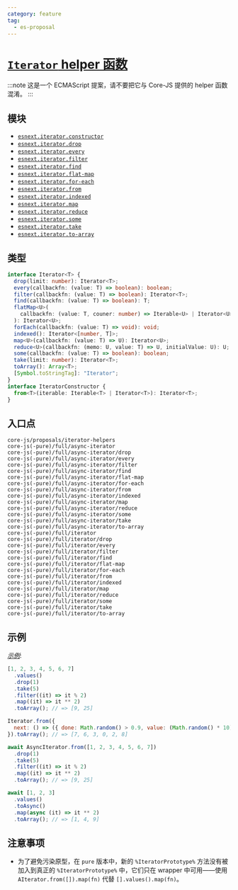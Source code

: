 ```yaml
---
category: feature
tag:
  - es-proposal
---
```


# [`Iterator` helper 函数](https://github.com/tc39/proposal-iterator-helpers)

:::note
这是一个 ECMAScript 提案，请不要把它与 Core-JS 提供的 helper 函数混淆。
:::

## 模块

- [`esnext.iterator.constructor`](https://github.com/zloirock/core-js/blob/master/packages/core-js/modules/esnext.iterator.constructor.js)
- [`esnext.iterator.drop`](https://github.com/zloirock/core-js/blob/master/packages/core-js/modules/esnext.iterator.drop.js)
- [`esnext.iterator.every`](https://github.com/zloirock/core-js/blob/master/packages/core-js/modules/esnext.iterator.every.js)
- [`esnext.iterator.filter`](https://github.com/zloirock/core-js/blob/master/packages/core-js/modules/esnext.iterator.filter.js)
- [`esnext.iterator.find`](https://github.com/zloirock/core-js/blob/master/packages/core-js/modules/esnext.iterator.find.js)
- [`esnext.iterator.flat-map`](https://github.com/zloirock/core-js/blob/master/packages/core-js/modules/esnext.iterator.flat-map.js)
- [`esnext.iterator.for-each`](https://github.com/zloirock/core-js/blob/master/packages/core-js/modules/esnext.iterator.for-each.js)
- [`esnext.iterator.from`](https://github.com/zloirock/core-js/blob/master/packages/core-js/modules/esnext.iterator.from.js)
- [`esnext.iterator.indexed`](https://github.com/zloirock/core-js/blob/master/packages/core-js/modules/esnext.iterator.indexed.js)
- [`esnext.iterator.map`](https://github.com/zloirock/core-js/blob/master/packages/core-js/modules/esnext.iterator.map.js)
- [`esnext.iterator.reduce`](https://github.com/zloirock/core-js/blob/master/packages/core-js/modules/esnext.iterator.reduce.js)
- [`esnext.iterator.some`](https://github.com/zloirock/core-js/blob/master/packages/core-js/modules/esnext.iterator.some.js)
- [`esnext.iterator.take`](https://github.com/zloirock/core-js/blob/master/packages/core-js/modules/esnext.iterator.take.js)
- [`esnext.iterator.to-array`](https://github.com/zloirock/core-js/blob/master/packages/core-js/modules/esnext.iterator.to-array.js)

## 类型

```ts
interface Iterator<T> {
  drop(limit: number): Iterator<T>;
  every(callbackfn: (value: T) => boolean): boolean;
  filter(callbackfn: (value: T) => boolean): Iterator<T>;
  find(callbackfn: (value: T) => boolean): T;
  flatMap<U>(
    callbackfn: (value: T, couner: number) => Iterable<U> | Iterator<U>
  ): Iterator<U>;
  forEach(callbackfn: (value: T) => void): void;
  indexed(): Iterator<[number, T]>;
  map<U>(callbackfn: (value: T) => U): Iterator<U>;
  reduce<U>(callbackfn: (memo: U, value: T) => U, initialValue: U): U;
  some(callbackfn: (value: T) => boolean): boolean;
  take(limit: number): Iterator<T>;
  toArray(): Array<T>;
  [Symbol.toStringTag]: "Iterator";
}
interface IteratorConstructor {
  from<T>(iterable: Iterable<T> | Iterator<T>): Iterator<T>;
}
```

## 入口点

```
core-js/proposals/iterator-helpers
core-js(-pure)/full/async-iterator
core-js(-pure)/full/async-iterator/drop
core-js(-pure)/full/async-iterator/every
core-js(-pure)/full/async-iterator/filter
core-js(-pure)/full/async-iterator/find
core-js(-pure)/full/async-iterator/flat-map
core-js(-pure)/full/async-iterator/for-each
core-js(-pure)/full/async-iterator/from
core-js(-pure)/full/async-iterator/indexed
core-js(-pure)/full/async-iterator/map
core-js(-pure)/full/async-iterator/reduce
core-js(-pure)/full/async-iterator/some
core-js(-pure)/full/async-iterator/take
core-js(-pure)/full/async-iterator/to-array
core-js(-pure)/full/iterator
core-js(-pure)/full/iterator/drop
core-js(-pure)/full/iterator/every
core-js(-pure)/full/iterator/filter
core-js(-pure)/full/iterator/find
core-js(-pure)/full/iterator/flat-map
core-js(-pure)/full/iterator/for-each
core-js(-pure)/full/iterator/from
core-js(-pure)/full/iterator/indexed
core-js(-pure)/full/iterator/map
core-js(-pure)/full/iterator/reduce
core-js(-pure)/full/iterator/some
core-js(-pure)/full/iterator/take
core-js(-pure)/full/iterator/to-array
```

## 示例

[_示例_](https://is.gd/P7YLCq):

```js
[1, 2, 3, 4, 5, 6, 7]
  .values()
  .drop(1)
  .take(5)
  .filter((it) => it % 2)
  .map((it) => it ** 2)
  .toArray(); // => [9, 25]

Iterator.from({
  next: () => ({ done: Math.random() > 0.9, value: (Math.random() * 10) | 0 }),
}).toArray(); // => [7, 6, 3, 0, 2, 8]

await AsyncIterator.from([1, 2, 3, 4, 5, 6, 7])
  .drop(1)
  .take(5)
  .filter((it) => it % 2)
  .map((it) => it ** 2)
  .toArray(); // => [9, 25]

await [1, 2, 3]
  .values()
  .toAsync()
  .map(async (it) => it ** 2)
  .toArray(); // => [1, 4, 9]
```

## 注意事项

- 为了避免污染原型，在 `pure` 版本中，新的 `%IteratorPrototype%` 方法没有被加入到真正的 `%IteratorPrototype%` 中，它们只在 wrapper 中可用——使用 `AIterator.from([]).map(fn)` 代替 `[].values().map(fn)`。
